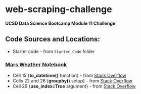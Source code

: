 # web-scraping-challenge

**UCSD Data Science Bootcamp Module 11 Challenge**

## Code Sources and Locations:

- Starter code - from `Starter_Code` folder

### [Mars Weather Notebook](part_2_mars_weather.ipynb)

- Cell 15 {**to_datetime()** function} - from [Stack Overflow](https://stackoverflow.com/questions/17134716/convert-dataframe-column-type-from-string-to-datetime)
- Cells 22 and 26 {**groupby()** setup} - from [Stack Overflow](https://stackoverflow.com/questions/65471540/get-monthly-average-in-pandas#:~:text=I%20want%20to%20calculate%20the,with%20data%20for%20that%20month.)
- Cell 29 {**use_index=True** argument} - from [Stack Overflow](https://stackoverflow.com/questions/22356881/using-a-pandas-dataframe-index-as-values-for-x-axis-in-matplotlib-plot)